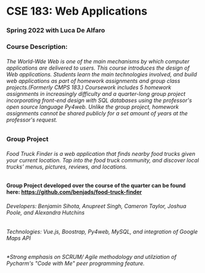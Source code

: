 # CSE 183: Web Applications

### Spring 2022 with Luca De Alfaro

### Course Description: 
###### The World-Wde Web is one of the main mechanisms by which computer applications are delivered to users. This course introduces the design of Web applications. Students learn the main technologies involved, and build web applications as part of homework assignments and group class projects.(Formerly CMPS 183.) Coursework includes 5 homework assignments in increasingly difficulty and a quarter-long group project incorporating front-end design with SQL databases using the professor's open source language Py4web. Unlike the group project, homework assignments cannot be shared publicly for a set amount of years at the professor's request.

### Group Project 
###### Food Truck Finder is a web application that finds nearby food trucks given your current location. Tap into the food truck community, and discover local trucks’ menus, pictures, reviews, and locations.

#### Group Project developed over the course of the quarter can be found here: https://github.com/benjads/food-truck-finder

###### Developers: Benjamin Sihota, Anupreet Singh, Cameron Taylor, Joshua Poole, and Alexandra Hutchins
###### Technologies: Vue.js, Boostrap, Py4web, MySQL, and integration of Google Maps API
###### *Strong emphasis on SCRUM/ Agile methodology and utilziation of Pycharm's "Code with Me" peer programming feature.
